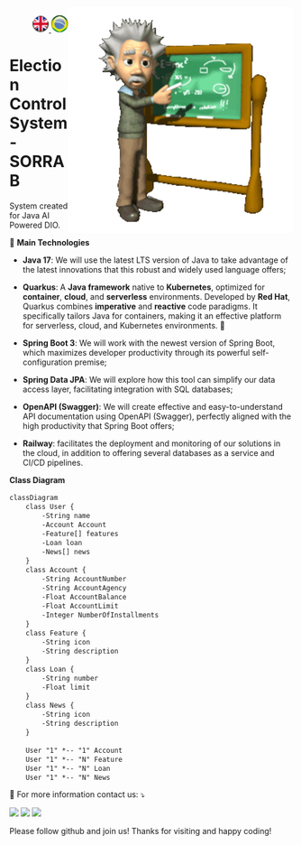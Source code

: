 <img src="./imgs/gif v1.gif" min-width="400px" max-width="400px" width="400px" align="right" alt="Computador iuriCode">
<p>
  <div align="right"> 
<a href="./README.md"> <img src="./imgs/LogoUK.png" alt="Logo UK" width="30"/></a><a href="./leiame.md"> <img src="./imgs/logoBrazil.png" alt="Logo Brasil" width="30"/> </a>
</div>
  <H1><b>Election Control System - SORRAB </b> </H1>

<p align="left">  
 System created for Java AI Powered DIO.
<br>
</p>

<p>
  🦄 <b>Main Technologies</b><br>
</p>

<ul>
<li>

**Java 17**: We will use the latest LTS version of Java to take advantage of the latest innovations that this robust and widely used language offers;
</li>
<li>

**Quarkus**: A **Java framework** native to **Kubernetes**, optimized for **container**, **cloud**, and **serverless** environments. Developed by **Red Hat**, Quarkus combines **imperative** and **reactive** code paradigms. It specifically tailors Java for containers, making it an effective platform for serverless, cloud, and Kubernetes environments. 🚀
</li>
<li>

**Spring Boot 3**: We will work with the newest version of Spring Boot, which maximizes developer productivity through its powerful self-configuration premise;
</li>
<li>

**Spring Data JPA**: We will explore how this tool can simplify our data access layer, facilitating integration with SQL databases;
</li>
<li>

**OpenAPI (Swagger)**: We will create effective and easy-to-understand API documentation using OpenAPI (Swagger), perfectly aligned with the high productivity that Spring Boot offers;
</li>
<li>

**Railway**: facilitates the deployment and monitoring of our solutions in the cloud, in addition to offering several databases as a service and CI/CD pipelines.
</li>
</ul>

<b>Class Diagram</b><br>
```mermaid
classDiagram
    class User {
        -String name
        -Account Account
        -Feature[] features
        -Loan loan
        -News[] news
    }
    class Account {
        -String AccountNumber
        -String AccountAgency
        -Float AccountBalance
        -Float AccountLimit
        -Integer NumberOfInstallments
    }
    class Feature {
        -String icon
        -String description
    }
    class Loan {
        -String number
        -Float limit
    }
    class News {
        -String icon
        -String description
    }

    User "1" *-- "1" Account
    User "1" *-- "N" Feature
    User "1" *-- "N" Loan
    User "1" *-- "N" News
```


<p align="left">
  💌 For more information contact us: ⤵️
</p>

<p align="left">
  <a href="mailto:vicssb@gmail.com" alt="Gmail" target = "_blank">
  <img src="https://img.shields.io/badge/-Gmail-FF0000?style=flat-square&labelColor=FF0000&logo=gmail&logoColor=white&link=mailto:vicssb@gmail.com" /></a>

  <a href="https://www.linkedin.com/in/victor-sergio-silva-barros/" alt="Linkedin" target = "_blank">
  <img src="https://img.shields.io/badge/-Linkedin-0e76a8?style=flat-square&logo=Linkedin&logoColor=white&link=https://www.linkedin.com/in/victor-sergio-silva-barros/" /></a>

  <a href="https://wa.me/+5512987085327" alt="WhatsApp" target = "_blank">
  <img src="https://img.shields.io/badge/-WhatsApp-25d366?style=flat-square&labelColor=25d366&logo=whatsapp&logoColor=white&link=https://wa.me/+5512987085327"/></a>

  </p>  

<p>Please follow github and join us!
Thanks for visiting and happy coding!</p>



